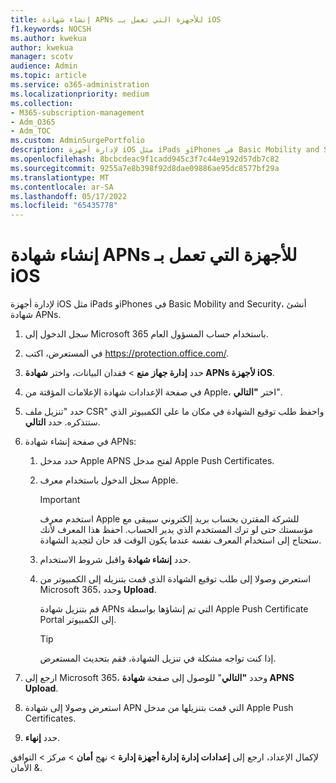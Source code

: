```yaml
---
title: إنشاء شهادة APNs للأجهزة التي تعمل بـ iOS
f1.keywords: NOCSH
ms.author: kwekua
author: kwekua
manager: scotv
audience: Admin
ms.topic: article
ms.service: o365-administration
ms.localizationpriority: medium
ms.collection:
- M365-subscription-management
- Adm_O365
- Adm_TOC
ms.custom: AdminSurgePortfolio
description: لإدارة أجهزة iOS مثل iPads وiPhones في Basic Mobility and Security، ابدأ بإنشاء شهادة APNs.
ms.openlocfilehash: 8bcbcdeac9f1cadd945c3f7c44e9192d57db7c82
ms.sourcegitcommit: 9255a7e8b398f92d8dae09886ae95dc8577bf29a
ms.translationtype: MT
ms.contentlocale: ar-SA
ms.lasthandoff: 05/17/2022
ms.locfileid: "65435778"
---
```

# <a name="create-an-apns-certificate-for-ios-devices"></a>إنشاء شهادة APNs للأجهزة التي تعمل بـ iOS

لإدارة أجهزة iOS مثل iPads وiPhones في Basic Mobility and Security، أنشئ شهادة APNs.

1. سجل الدخول إلى Microsoft 365 باستخدام حساب المسؤول العام.

2. في المستعرض، اكتب <https://protection.office.com/>.

3. حدد **إدارة جهاز** **منع** \> فقدان البيانات، واختر **شهادة APNs لأجهزة iOS**.

4. في صفحة الإعدادات شهادة الإعلامات المؤقتة من Apple، اختر **"التالي**".

5. حدد "تنزيل ملف CSR" واحفظ طلب توقيع الشهادة في مكان ما على الكمبيوتر الذي ستتذكره. حدد **التالي**.

6. في صفحة إنشاء شهادة APNs:

    1. حدد مدخل Apple APNS لفتح مدخل Apple Push Certificates.

    2. سجل الدخول باستخدام معرف Apple.

       > [!IMPORTANT]
       > استخدم معرف Apple للشركة المقترن بحساب بريد إلكتروني سيبقى مع مؤسستك حتى لو ترك المستخدم الذي يدير الحساب. احفظ هذا المعرف لأنك ستحتاج إلى استخدام المعرف نفسه عندما يكون الوقت قد حان لتجديد الشهادة.

    3. حدد **إنشاء شهادة** واقبل شروط الاستخدام.

    4. استعرض وصولا إلى طلب توقيع الشهادة الذي قمت بتنزيله إلى الكمبيوتر من Microsoft 365، وحدد **Upload**.

       قم بتنزيل شهادة APNs التي تم إنشاؤها بواسطة Apple Push Certificate Portal إلى الكمبيوتر.

       > [!TIP]
       > إذا كنت تواجه مشكلة في تنزيل الشهادة، فقم بتحديث المستعرض.

7. ارجع إلى Microsoft 365، وحدد **"التالي**" للوصول إلى صفحة **شهادة APNS Upload**.

8. استعرض وصولا إلى شهادة APN التي قمت بتنزيلها من مدخل Apple Push Certificates.

9. حدد **إنهاء**.

لإكمال الإعداد، ارجع إلى **إعدادات إدارة** **إدارة أجهزة إدارة** \> نهج **أمان** \> مركز \> التوافق & الأمان.
